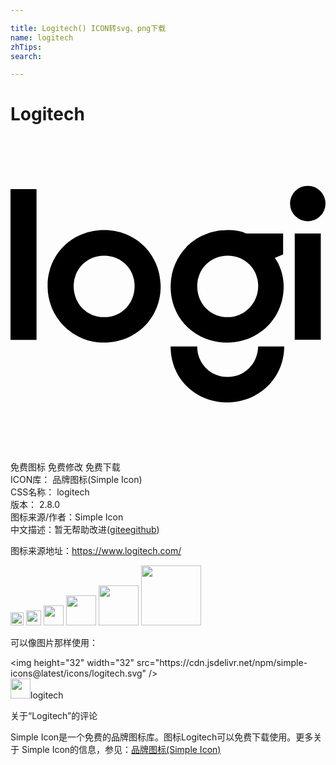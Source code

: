 ```yaml
---

title: Logitech() ICON转svg、png下载
name: logitech
zhTips: 
search: 

---
```


# Logitech  <small style="font-size: 60%;font-weight: 100"></small>

<div id="svg" class="svg-wrap">
<svg role="img" viewBox="0 0 24 24" xmlns="http://www.w3.org/2000/svg"><title>Logitech icon</title><path d="M24 5.098a1.35 1.35 0 0 1-1.35 1.35 1.35 1.35 0 0 1-1.352-1.35 1.35 1.35 0 0 1 1.351-1.351A1.35 1.35 0 0 1 24 5.097zM16.549 18.31a2.289 2.289 0 0 1-2.322-2.322H12.2c0 2.449 1.9 4.264 4.306 4.264s4.348-1.857 4.348-4.264H18.87c-.043 1.351-1.056 2.322-2.322 2.322zm5.108-2.828h1.984V7.377h-1.984zM0 15.483h1.984V4H0v11.483zm7.135-8.359c-2.449 0-4.307 1.858-4.307 4.264a4.27 4.27 0 0 0 4.307 4.306c2.406 0 4.306-1.858 4.306-4.264S9.583 7.124 7.135 7.124zm0 6.628c-1.31 0-2.322-1.013-2.322-2.364a2.289 2.289 0 0 1 2.322-2.322 2.289 2.289 0 0 1 2.321 2.322c0 1.309-.97 2.364-2.321 2.364zm13.635-4.77V7.377h-2.828c-.464-.21-.929-.253-1.393-.253-2.449 0-4.348 1.858-4.348 4.306 0 2.449 1.9 4.264 4.306 4.264s4.306-1.858 4.306-4.264c0-.844-.254-1.604-.676-2.195zm-4.221 4.77c-1.309 0-2.322-1.013-2.322-2.364a2.289 2.289 0 0 1 2.322-2.322 2.289 2.289 0 0 1 2.322 2.322c0 1.309-1.056 2.364-2.322 2.364Z"/></svg>
</div>
<detail full-name='logitech'></detail>

<div class="detail-page">
<p>
<span><span class="badge-success badge">免费图标</span> <span class="badge-success badge">免费修改</span>  <span class="badge-success badge">免费下载</span> </span>
<br/>
<span>
ICON库：
<span class="badge-secondary badge">品牌图标(Simple Icon)</span> 
</span>
<br/>
<span>
CSS名称：
<span class="badge-secondary badge">logitech</span> 
</span>

<br/>
<span>
版本：
<span class="badge-secondary badge">2.8.0</span> 
</span>
<br/>
<span>图标来源/作者：<span class="badge-light badge">Simple Icon</span></span> 
<br/>
<span class="zh-detail">中文描述：暂无<span class="help-link"><span>帮助改进</span>(<a href="https://gitee.com/liuwave/icon-helper/edit/master/json/brands/logitech.json" target="_blank" rel="noopener noreferrer">gitee</a><a href="https://github.com/liuwave/icon-helper/edit/master/json/brands/logitech.json" target="_blank" rel="noopener noreferrer">github</a></span>)</span><br/>
</p>
</div><div class="description description alert alert-light"><p>图标来源地址：<a href="https://www.logitech.com/" target="_blank" rel="noopener noreferrer">https://www.logitech.com/</a></p></div>
<div class="alert alert-dark">
<img height="21" width="21" src="https://cdn.jsdelivr.net/npm/simple-icons@latest/icons/logitech.svg" />
<img height="24" width="24" src="https://cdn.jsdelivr.net/npm/simple-icons@latest/icons/logitech.svg" />
<img height="32" width="32" src="https://cdn.jsdelivr.net/npm/simple-icons@latest/icons/logitech.svg" />
<img height="48" width="48" src="https://cdn.jsdelivr.net/npm/simple-icons@latest/icons/logitech.svg" />
<img height="64" width="64" src="https://cdn.jsdelivr.net/npm/simple-icons@latest/icons/logitech.svg" />
<img height="96" width="96" src="https://cdn.jsdelivr.net/npm/simple-icons@latest/icons/logitech.svg" />

</div>
<div>
  <p>可以像图片那样使用：    
  </p>
  <div class="alert alert-primary" style="font-size: 14px">
    &lt;img height="32" width="32" src="https://cdn.jsdelivr.net/npm/simple-icons@latest/icons/logitech.svg" /&gt;
    <copy-btn content='<img height="32" width="32" src="https://cdn.jsdelivr.net/npm/simple-icons@latest/icons/logitech.svg" />'></copy-btn>
  </div>
  <div class="alert alert-secondary">
    <img height="32" width="32" src="https://cdn.jsdelivr.net/npm/simple-icons@latest/icons/logitech.svg" />logitech
    <copy-btn content="logitech" btn-title="复制图标名称"></copy-btn>
  </div>
</div>

<Vssue title="关于“Logitech”的评论" >关于“Logitech”的评论</Vssue>


<div><p>Simple Icon是一个免费的品牌图标库。图标Logitech可以免费下载使用。更多关于  Simple Icon的信息，参见：<a target="_blank" href="https://iconhelper.cn/brands.html">品牌图标(Simple Icon)</a>
</p></div>
